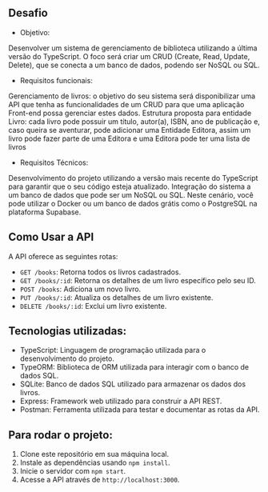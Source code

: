 ## Desafio
  -  Objetivo:

Desenvolver um sistema de gerenciamento de biblioteca utilizando a última versão do TypeScript. O foco será criar um CRUD (Create, Read, Update, Delete), que se conecta a um banco de dados, podendo ser NoSQL ou SQL.

  -  Requisitos funcionais:

Gerenciamento de livros: o objetivo do seu sistema será disponibilizar uma API que tenha as funcionalidades de um CRUD para que uma aplicação Front-end possa gerenciar estes dados.
Estrutura proposta para entidade Livro: cada livro pode possuir um título, autor(a), ISBN, ano de publicação e, caso queira se aventurar, pode adicionar uma Entidade Editora, assim um livro pode fazer parte de uma Editora e uma Editora pode ter uma lista de livros

  -  Requisitos Técnicos:

Desenvolvimento do projeto utilizando a versão mais recente do TypeScript para garantir que o seu código esteja atualizado. Integração do sistema a um banco de dados que pode ser um NoSQL ou SQL. Neste cenário, você pode utilizar o Docker ou um banco de dados grátis como o PostgreSQL na plataforma Supabase.


## Como Usar a API

A API oferece as seguintes rotas:

- `GET /books`: Retorna todos os livros cadastrados.
- `GET /books/:id`: Retorna os detalhes de um livro específico pelo seu ID.
- `POST /books`: Adiciona um novo livro.
- `PUT /books/:id`: Atualiza os detalhes de um livro existente.
- `DELETE /books/:id`: Exclui um livro existente.


## Tecnologias utilizadas:

- TypeScript: Linguagem de programação utilizada para o desenvolvimento do projeto.
- TypeORM: Biblioteca de ORM utilizada para interagir com o banco de dados SQL.
- SQLite: Banco de dados SQL utilizado para armazenar os dados dos livros.
- Express: Framework web utilizado para construir a API REST.
- Postman: Ferramenta utilizada para testar e documentar as rotas da API.


## Para rodar o projeto:

1. Clone este repositório em sua máquina local.
2. Instale as dependências usando `npm install`.
3. Inicie o servidor com `npm start`.
4. Acesse a API através de `http://localhost:3000`.
